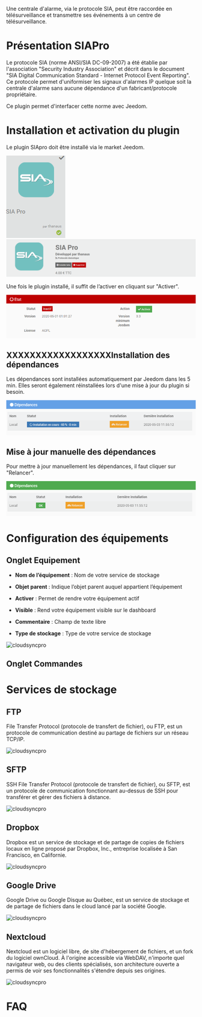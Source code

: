 Une centrale d'alarme, via le protocole SIA, peut être raccordée en télésurveillance et transmettre ses événements à un centre de télésurveillance.

Présentation SIAPro
=========================
Le protocole SIA (norme ANSI/SIA DC-09-2007) a été établie par l'association "Security Industry Association" et décrit dans le document "SIA Digital Communication Standard - Internet Protocol Event Reporting".  
Ce protocole permet d'uniformiser les signaux d'alarmes IP quelque soit la centrale d'alarme sans aucune dépendance d'un fabricant/protocole propriétaire.

Ce plugin permet d'interfacer cette norme avec Jeedom.

Installation et activation du plugin
====================================

Le plugin SIApro doit être installé via le market Jeedom.

![siapro](../images/c79bc8a975d6c3d2d6b358fecf424364.png) ![siapro](../images/0756e6d2ebb078ad6d6218eb7f877ab8.png)  

Une fois le plugin installé, il suffit de l’activer en cliquant sur "Activer".

![siapro](../images/e49685947a96b7b166fb675155eac787.png)

XXXXXXXXXXXXXXXXXXInstallation des dépendances
----------------------------------------------

Les dépendances sont installées automatiquement par Jeedom dans les 5 min. Elles seront également réinstallées lors d'une mise à jour du plugin si besoin.

![cloudsyncpro](../images/ab08acd6c64a40354c8d3ddc80421ab2.png)

Mise à jour manuelle des dépendances
------------------------------------

Pour mettre à jour manuellement les dépendances, il faut cliquer sur "Relancer".

![cloudsyncpro](../images/df83599d06ecebbea359557b5efb4dde.png)

Configuration des équipements
=============================

Onglet Equipement
-----------------

-   **Nom de l’équipement** : Nom de votre service de stockage

-   **Objet parent** : Indique l’objet parent auquel appartient l’équipement

-   **Activer** : Permet de rendre votre équipement actif

-   **Visible** : Rend votre équipement visible sur le dashboard

-   **Commentaire** : Champ de texte libre

-   **Type de stockage** : Type de votre service de stockage

![cloudsyncpro](../images/1b27a7acbb02749f2dc1777ab5ca1686.png)

Onglet Commandes
----------------

Services de stockage
====================

FTP
---

File Transfer Protocol (protocole de transfert de fichier), ou FTP, est un protocole de communication destiné au partage de fichiers sur un réseau TCP/IP.

![cloudsyncpro](../images/79d739a3a0938015f8de7c6aed3fe715.png)

SFTP
----

SSH File Transfer Protocol (protocole de transfert de fichier), ou SFTP, est un protocole de communication fonctionnant au-dessus de SSH pour transférer et gérer des fichiers à distance.

![cloudsyncpro](../images/768ac996ce21cfc8b1c41beddad9f9e4.png)

Dropbox
-------

Dropbox est un service de stockage et de partage de copies de fichiers locaux en ligne proposé par Dropbox, Inc., entreprise localisée à San Francisco, en Californie.

![cloudsyncpro](../images/162caa41f06afcf36200c23318e2bcc6.png)

Google Drive
------------

Google Drive ou Google Disque au Québec, est un service de stockage et de partage de fichiers dans le cloud lancé par la société Google.

![cloudsyncpro](../images/ac2bbda15c853d03741c379cdf497dd0.png)

Nextcloud
---------

Nextcloud est un logiciel libre, de site d'hébergement de fichiers, et un fork du logiciel ownCloud. À l'origine accessible via WebDAV, n'importe quel navigateur web, ou des clients spécialisés, son architecture ouverte a permis de voir ses fonctionnalités s'étendre depuis ses origines.

![cloudsyncpro](../images/1a58b154a37a7ae02101076eb303571c.png)

FAQ
===

